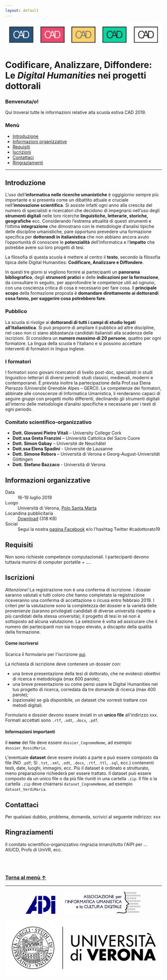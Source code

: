 ```yaml
---
layout: default
---
```


![CAD-logo](assets/img/CAD-logo-long.png)

# Codificare, Analizzare, Diffondere: <br />Le *Digital Humanities* nei progetti dottorali

### Benvenuta/o!
Qui troverai tutte le informazioni relative alla scuola estiva CAD 2019. 


### <a name="menu"></a>Menù 
<!--using <a> anchor in header to work-around grave accent issue in markdown anchor-->

* [Introduzione](#introduzione)
* [Informazioni organizzative](#informazioni-organizzative)
* [Requisiti](#requisiti)
* [Iscrizioni](#iscrizioni)
* [Contattaci](#contattaci)
* [Ringraziamenti](#ringraziamenti)

<!--* [Materiali](#materiali)
* [Approfondimento](#approfondimento)
* [Feedback](#feedback)
* [Programma](#programma) -->

* * * 


## Introduzione

L’uso dell’**informatica nelle ricerche umanistiche** è oggigiorno sempre più importante e si presenta come un dibattito attuale e cruciale nell’**innovazione scientifica**. Si assiste infatti ogni anno alla crescita del numero di specialisti e ricercatori che decidono di impegnarsi nell’uso degli **strumenti digitali** nelle loro ricerche **linguistiche, letterarie, storiche, geografiche** ecc.
Considerando l’estrema attualità di questi strumenti e l’ottima **integrazione** che dimostrano con le metodologie d’analisi tipiche delle discipline umanistiche, pare opportuno prevedere una formazione specifica per **dottorandi in italianistica** che non abbiano ancora avuto l’opportunità di conoscere le **potenzialità** dell’informatica e l’**impatto** che potrebbe avere sui loro progetti di tesi. 

La filosofia di questa scuola è mettere al centro il **testo**, secondo la filosofia tipica delle Digital Humanities: **Codificare, Analizzare e Diffondere**.

In questi tre giorni si vogliono fornire ai partecipanti un **panorama bibliografico**, degli **strumenti pratici** e delle **indicazioni per la formazione**, da consultare in seguito, per approfondire le competenze utili ad ognuno, con una coscienza critica di cosa è necessario per fare cosa. ll **principale scopo** della formazione proposta è **domandare direttamente ai dottorandi cosa fanno, per suggerire cosa potrebbero fare**. 

### Pubblico

La scuola si rivolge ai **dottorandi di tutti i campi di studio legati all’italianistica**. Si può proporre di ampliare il pubblico ad altre discipline, nel caso non ci siano abbastanza candidati italianisti alla scadenza delle iscrizioni. 
Si considera un **numero massimo di 20 persone**, quattro per ogni formatore.
La lingua della scuola è l’italiano e si possono accettare interventi di formatori in lingua inglese.

### I formatori

I formatori sono giovani ricercatori di livello post-doc, specialisti in studi linguistico-letterari di diversi periodi: studi classici, medievali, moderni e contemporanei. È prevista inoltre la partecipazione della Prof.ssa Elena Pierazzo (Université Grenoble Alpes – GERCI). Le competenze dei formatori, abbinate alle conoscenze di Informatica Umanistica, li renderanno capaci di seguire gruppi con progetti molto differenti, declinando gli strumenti digitali all’interno delle metodologie d’analisi specifiche e necessarie per i testi di ogni periodo.



### Comitato scientifico-organizzativo 

* **Dott. Giovanni Pietro Vitali** – University College Cork
* **Dott.ssa Greta Franzini** – Università Cattolica del Sacro Cuore
* **Dott. Simon Gabay** – Université de Neuchâtel
* **Dott.ssa Elena Spadini** - Université de Lausanne
* **Dott. Simone Rebora** – Università di Verona e Georg-August-Universität Göttingen
* **Dott. Stefano Bazzaco** - Università di Verona


## Informazioni organizzative

<dl>
<dt>Data</dt>
<dd>16-19 luglio 2019</dd>
<dt>Luogo</dt>
<dd>Università di Verona, <a href="http://comunicazione.univr.it/santamarta/index.html" target="_blank" title="Opens in new tab">Polo Santa Marta</a></dd>
<dt>Locandina pubblicitaria</dt>
<dd><a href="https://github.com/CADottorato/sito/blob/master/assets/img/CAD-locandina.jpg" target="_blank" title="Opens in new tab">Download</a> (318 KB)</dd>
<dt>Social</dt>
<dd>Segui la nostra <a href="https://bit.ly/2P0CikQ" target="_blank" title="Opens in new tab">pagina Facebook</a> e/o l'hashtag Twitter #cadottorato19</dd>
</dl>

<!--
<dt>Aule</dt>
<dd>....</dd>
<dt>Cena sociale</dt>
<dd>Ristorante ...</dd>-->


## Requisiti

Non sono richieste competenze computazionali. I partecipanti devono tuttavia munirsi di computer portatile + ....



## Iscrizioni

*Attenzione!* La registrazione non è una conferma di iscrizione. I dossier saranno valutati e tutti coloro che hanno completato la registrazione riceveranno una conferma di accettazione o ricusa entro febbraio 2019. I criteri per la valutazione sono la completezza del dossier e la varietà delle provenienze (saranno privilegiati candidati di diverse università rispetto a più candidati della stessa università); il progetto di tesi in sé non è sottoposto ad alcuna valutazione. La selezione è volta ad assicurare che il numero dei partecipanti non sia troppo elevato, a discapito della qualità della formazione.


#### Come iscriversi

Scarica il formulario per l'iscrizione [qui](docs/iscrizioni_form.rtf).

La richiesta di iscrizione deve contenere un dossier con:

* una breve presentazione della tesi di dottorato, che ne evidenzi obiettivi di ricerca e metodologia (max 600 parole);
* una breve presentazione su come pensi usare le Digital Humanities nel tuo progetto di ricerca, corredata da tre domande di ricerca (max 400 parole);
* (opzionale) se già disponibile, un dataset che vorresti trattare con metodi digitali.


Formulario e dossier devono essere inviati in un **unico file** all'indirizzo xxx. Formati accettati sono `.rtf`, `.odt`, `.docx`, `.pdf`.

#### Informazioni importanti

Il **nome** del file deve essere `dossier_CognomeNome`, ad esempio `dossier_RossiMario`.

L'eventuale **dataset** deve essere inviato a parte e può essere composto da file (NO `.pdf`; SI `.txt`, `.xml`, `.odt`, `.docx`, `.rtf`, `.ttl`, `.sql`, ecc.) contenenti testi, date, luoghi, immagini, ecc. Più il dataset è ordinato e strutturato, meno preparazione richiederà per essere trattato. Il dataset può essere composto da un unico file o da più file riuniti in una cartella `.zip`. Il file o la cartella `.zip` deve chiamarsi `dataset_CognomeNome`, ad esempio `dataset_VerdiMaria`.



<!--## Programma

### Martedì 16 luglio

| Ore          | Sessione          | Formatore  | Aula |
|:-------------|:------------------|:-----------|:-----|
| 09:00-10:00  | Stilometria       | S. Rebora  |      |
| 11:00-11:30  | PAUSA CAFFE'      |            |      |


### Mercoledì 17 luglio - *Codificare*


| Ore          | Sessione          | Formatore    | Aula |
|:-------------|:----------------|:---------------|:-----|
|              |                 |                |      |


### Giovedì 18 luglio - *Analizzare*

| Ore       | Sessione         | Formatore | Aula   |
|:----------|:-----------------|:----------|:-------|
|           |                  |           |        |


### Venerdì 19 luglio - *Diffondere*

| Ore        | Sessione        | Formatore | Aula |
|:-----------|:----------------|:----------|:-----|
|            |                 |           |      |

## Materiali


### Segnala problemi 

Per segnalare problemi o la presenza di refusi nei materiali didattici, crea un nuovo *issue* [QUI](https://github.com/CADottorato/materiali/issues).


## Approfondimento

* GitHub
* Stilometria
* Ecc.

## Feedback

Come valuteresti la tua esperienza a CAD?
Aiutaci a migliorare scrivendo a ....-->


## Contattaci

Per qualsiasi dubbio, problema, domanda, scrivici al seguente indirizzo: xxx


## Ringraziamenti

Il comitato scientifico-organizzativo ringrazia innanzitutto l'AIPI per ... AIUCD, Profs di UniVR, ecc.

<br/><br />
### [Torna al men&#249; &uarr;](#menu)



* * *

<p align="center">
  <a href="http://www.aiucd.it" target="_blank" title="Opens in new tab"><img src="assets/img/aipi-logo.png" width="100px" /></a> &nbsp;&nbsp;&nbsp;&nbsp;
  <a href="http://www.infoaipi.org/" target="_blank" title="Opens in new tab"><img src="assets/img/aiucd-logo.png" width="250px" /></a> 
</p>


<a href="https://www.univr.it/en/home" target="_blank" title="Opens in new tab"><img src="assets/img/logo-univr.png" /></a>

<!--

Text can be ~~strikethrough~~.

[Link to another page](./another-page.html).



```js
// Javascript code with syntax highlighting.
var fun = function lang(l) {
  dateformat.i18n = require('./lang/' + l)
  return true;
}
```

```ruby
# Ruby code with syntax highlighting
GitHubPages::Dependencies.gems.each do |gem, version|
  s.add_dependency(gem, "= #{version}")
end
```-->